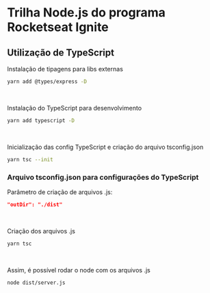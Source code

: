 # Trilha Node.js do programa Rocketseat Ignite
## Utilização de TypeScript

Instalação de tipagens para libs externas
```bash
yarn add @types/express -D
```
<br>

Instalação do TypeScript para desenvolvimento
```bash
yarn add typescript -D
```
<br>

Inicialização das config TypeScript e criação do arquivo tsconfig.json
```bash
yarn tsc --init
```

### Arquivo tsconfig.json para configurações do TypeScript
Parâmetro de criação de arquivos .js:
```json
"outDir": "./dist"
```

<br>

Criação dos arquivos .js
```bash
yarn tsc
```
<br>

Assim, é possível rodar o node com os arquivos .js
```bash
node dist/server.js
```

